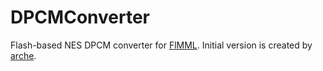 DPCMConverter
=============

Flash-based NES DPCM converter for [FlMML](http://flmml.codeplex.com/). Initial version is created by [arche](http://dic.nicovideo.jp/u/934152).
